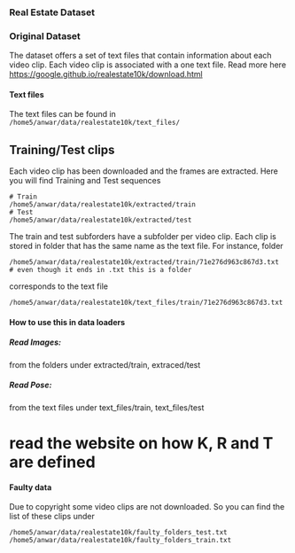 ### Real Estate Dataset

### Original Dataset
The dataset offers a set of text files that contain information about each video clip.
Each video clip is associated with a one text file.
Read more here
https://google.github.io/realestate10k/download.html

#### Text files
The text files can be found in ``` /home5/anwar/data/realestate10k/text_files/ ```

## Training/Test clips
Each video clip has been downloaded and the frames are extracted. Here you will find Training and Test sequences
```
# Train
/home5/anwar/data/realestate10k/extracted/train
# Test
/home5/anwar/data/realestate10k/extracted/test
```

The train and test subforders have a subfolder per video clip.
Each clip is stored in folder that has the same name as the text file. For instance,
folder
```
/home5/anwar/data/realestate10k/extracted/train/71e276d963c867d3.txt
# even though it ends in .txt this is a folder
```
corresponds to the text file
```
/home5/anwar/data/realestate10k/text_files/train/71e276d963c867d3.txt
```


#### How to use this in data loaders
##### Read Images:
from the folders under extracted/train, extraced/test
##### Read Pose:
from the text files under text_files/train, text_files/test
# read the website on how K, R and T are defined



#### Faulty data

Due to copyright some video clips are not downloaded. So you can find the list of these clips under
```
/home5/anwar/data/realestate10k/faulty_folders_test.txt
/home5/anwar/data/realestate10k/faulty_folders_train.txt
```

